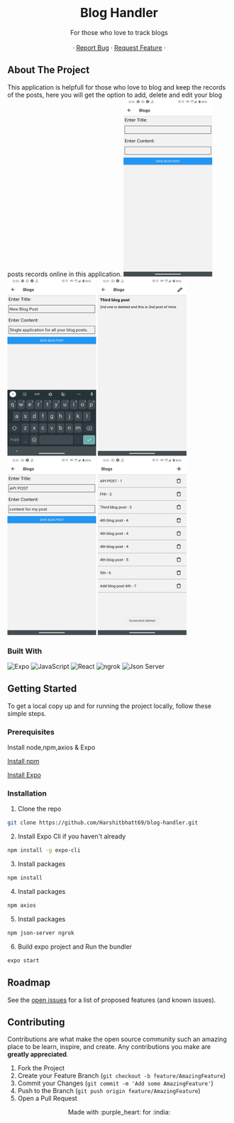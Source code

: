 
<!-- PROJECT LOGO -->
<br />
<p align="center">

   <h1 align="center">Blog Handler</h1>

  <p align="center">
   For those who love to track blogs
<br />
    <br />
    ·
    <a href="https://github.com/Harshitbhatt69/blog-handler/issues">Report Bug</a>
    ·
    <a href="https://github.com/Harshitbhatt69/blog-handler/issues">Request Feature</a>
    ·
    <br />

  </p>
</p>

<!-- TABLE OF CONTENTS -->



<!-- ABOUT THE PROJECT -->


## About The Project


 This application is helpfull for those who love to blog and keep the records of the posts, here you will get the option to add, delete and edit your blog posts records online in this application.
<img src = "./ScreenShort/Screenshot_20201002-123148.png" height="400" width = "200" >
<img src = "./ScreenShort/Screenshot_20201002-123240.png" height="400" width = "200" >
<img src = "./ScreenShort/Screenshot_20201002-123715.png" height="400" width = "200" >
<img src = "./ScreenShort/Screenshot_20201002-123729.png" height="400" width = "200" >
<img src = "./ScreenShort/Screenshot_20201002-123740.png" height="400" width = "200" >

### Built With

<p float ="right">

<img alt="Expo" src="https://img.shields.io/badge/Runs%20with%20Expo-4630EB.svg?style=flat&logo=EXPO&labelColor=f3f3f3&logoColor=000">

<img alt="JavaScript" src="https://img.shields.io/badge/-JavaScript-F7DF1E?style=flat-square&logo=javascript&logoColor=black">

<img alt="React" src="https://img.shields.io/badge/-React-61DAFB?style=flat-square&logo=react&logoColor=white" />

<img alt="ngrok" src="https://external-content.duckduckgo.com/iu/?u=https%3A%2F%2Ftse1.mm.bing.net%2Fth%3Fid%3DOIP.f8BpPwUU6wyS2YHk2TsN3AHaEJ%26pid%3DApi&f=1" />

<img alt="Json Server" src="https://external-content.duckduckgo.com/iu/?u=https%3A%2F%2Ftse1.mm.bing.net%2Fth%3Fid%3DOIP.1DwYCqKbuisEZT6wEa99ugHaDi%26pid%3DApi&f=1" />


</p>
<!-- GETTING STARTED -->


## Getting Started
To get a local copy up and for running the project locally, follow these simple steps.

### Prerequisites

Install node,npm,axios & Expo

[Install npm](https://www.npmjs.com/get-npm)

[Install Expo](https://docs.expo.io/)



### Installation

1. Clone the repo

```sh
git clone https://github.com/Harshitbhatt69/blog-handler.git
```

2. Install Expo Cli if you haven't already

```sh
npm install -g expo-cli
```

3. Install packages

```sh
npm install
```

4. Install packages

```sh
npm axios
```

5. Install packages

```sh
npm json-server ngrok
```

6. Build expo project and Run the bundler

```sh
expo start
```

<!-- USAGE EXAMPLES -->




<!-- ROADMAP -->

## Roadmap

See the [open issues](https://github.com/Harshitbhatt69/blog-handler/issues) for a list of proposed features (and known issues).

<!-- CONTRIBUTING -->

## Contributing

Contributions are what make the open source community such an amazing place to be learn, inspire, and create. Any contributions you make are **greatly appreciated**.

1. Fork the Project
2. Create your Feature Branch (`git checkout -b feature/AmazingFeature`)
3. Commit your Changes (`git commit -m 'Add some AmazingFeature'`)
4. Push to the Branch (`git push origin feature/AmazingFeature`)
5. Open a Pull Request

<!-- CONTACT -->


<p align = "center" >Made with :purple_heart: for :india: </p>
